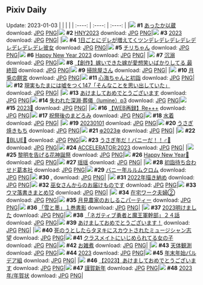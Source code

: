 ## Pixiv Daily
Update: 2023-01-03
|      |      |      |
| :----: | :----: | :----: |
|![](https://pixiv.microyu.workers.dev/c/240x480/img-master/img/2023/01/01/00/04/19/104100071_p0_master1200.jpg) **#1** [あったか以蔵](https://www.pixiv.net/artworks/104100071) download: [JPG](https://pixiv.microyu.workers.dev/img-original/img/2023/01/01/00/04/19/104100071_p0.jpg) [PNG](https://pixiv.microyu.workers.dev/img-original/img/2023/01/01/00/04/19/104100071_p0.png)|![](https://pixiv.microyu.workers.dev/c/240x480/img-master/img/2023/01/01/16/37/09/104131299_p0_master1200.jpg) **#2** [HNY2023](https://www.pixiv.net/artworks/104131299) download: [JPG](https://pixiv.microyu.workers.dev/img-original/img/2023/01/01/16/37/09/104131299_p0.jpg) [PNG](https://pixiv.microyu.workers.dev/img-original/img/2023/01/01/16/37/09/104131299_p0.png)|![](https://pixiv.microyu.workers.dev/c/240x480/img-master/img/2023/01/02/00/00/29/104148055_p0_master1200.jpg) **#3** [2023](https://www.pixiv.net/artworks/104148055) download: [JPG](https://pixiv.microyu.workers.dev/img-original/img/2023/01/02/00/00/29/104148055_p0.jpg) [PNG](https://pixiv.microyu.workers.dev/img-original/img/2023/01/02/00/00/29/104148055_p0.png)|
|![](https://pixiv.microyu.workers.dev/c/240x480/img-master/img/2023/01/01/00/05/03/104100353_p0_master1200.jpg) **#4** [1日ごとにデレが増えてくツンデレデレデレデレデレデレデレデレ彼女](https://www.pixiv.net/artworks/104100353) download: [JPG](https://pixiv.microyu.workers.dev/img-original/img/2023/01/01/00/05/03/104100353_p0.jpg) [PNG](https://pixiv.microyu.workers.dev/img-original/img/2023/01/01/00/05/03/104100353_p0.png)|![](https://pixiv.microyu.workers.dev/c/240x480/img-master/img/2023/01/02/00/00/33/104148074_p0_master1200.jpg) **#5** [チリちゃん](https://www.pixiv.net/artworks/104148074) download: [JPG](https://pixiv.microyu.workers.dev/img-original/img/2023/01/02/00/00/33/104148074_p0.jpg) [PNG](https://pixiv.microyu.workers.dev/img-original/img/2023/01/02/00/00/33/104148074_p0.png)|![](https://pixiv.microyu.workers.dev/c/240x480/img-master/img/2023/01/01/00/02/55/104099438_p0_master1200.jpg) **#6** [Happy New Year 2023](https://www.pixiv.net/artworks/104099438) download: [JPG](https://pixiv.microyu.workers.dev/img-original/img/2023/01/01/00/02/55/104099438_p0.jpg) [PNG](https://pixiv.microyu.workers.dev/img-original/img/2023/01/01/00/02/55/104099438_p0.png)|
|![](https://pixiv.microyu.workers.dev/c/240x480/img-master/img/2023/01/01/13/14/12/104125224_p0_master1200.jpg) **#7** [沉溺](https://www.pixiv.net/artworks/104125224) download: [JPG](https://pixiv.microyu.workers.dev/img-original/img/2023/01/01/13/14/12/104125224_p0.jpg) [PNG](https://pixiv.microyu.workers.dev/img-original/img/2023/01/01/13/14/12/104125224_p0.png)|![](https://pixiv.microyu.workers.dev/c/240x480/img-master/img/2023/01/01/00/58/09/104106628_p0_master1200.jpg) **#8** [【創作】嫁いできた嫁が愛想笑いばかりしてる 最終回](https://www.pixiv.net/artworks/104106628) download: [JPG](https://pixiv.microyu.workers.dev/img-original/img/2023/01/01/00/58/09/104106628_p0.jpg) [PNG](https://pixiv.microyu.workers.dev/img-original/img/2023/01/01/00/58/09/104106628_p0.png)|![](https://pixiv.microyu.workers.dev/c/240x480/img-master/img/2023/01/01/21/26/30/104141331_p0_master1200.jpg) **#9** [掃除屋さん](https://www.pixiv.net/artworks/104141331) download: [JPG](https://pixiv.microyu.workers.dev/img-original/img/2023/01/01/21/26/30/104141331_p0.jpg) [PNG](https://pixiv.microyu.workers.dev/img-original/img/2023/01/01/21/26/30/104141331_p0.png)|
|![](https://pixiv.microyu.workers.dev/c/240x480/img-master/img/2023/01/02/00/00/26/104148045_p0_master1200.jpg) **#10** [月兎の餅宮](https://www.pixiv.net/artworks/104148045) download: [JPG](https://pixiv.microyu.workers.dev/img-original/img/2023/01/02/00/00/26/104148045_p0.jpg) [PNG](https://pixiv.microyu.workers.dev/img-original/img/2023/01/02/00/00/26/104148045_p0.png)|![](https://pixiv.microyu.workers.dev/c/240x480/img-master/img/2023/01/02/00/00/09/104147976_p0_master1200.jpg) **#11** [心海ちゃんと初詣](https://www.pixiv.net/artworks/104147976) download: [JPG](https://pixiv.microyu.workers.dev/img-original/img/2023/01/02/00/00/09/104147976_p0.jpg) [PNG](https://pixiv.microyu.workers.dev/img-original/img/2023/01/02/00/00/09/104147976_p0.png)|![](https://pixiv.microyu.workers.dev/c/240x480/img-master/img/2023/01/01/18/00/20/104134142_p0_master1200.jpg) **#12** [現実もたまには嘘をつく147「そんなことを思い出していた」](https://www.pixiv.net/artworks/104134142) download: [JPG](https://pixiv.microyu.workers.dev/img-original/img/2023/01/01/18/00/20/104134142_p0.jpg) [PNG](https://pixiv.microyu.workers.dev/img-original/img/2023/01/01/18/00/20/104134142_p0.png)|
|![](https://pixiv.microyu.workers.dev/c/240x480/img-master/img/2023/01/02/08/04/19/104156351_p0_master1200.jpg) **#13** [あけましておめでとうございます](https://www.pixiv.net/artworks/104156351) download: [JPG](https://pixiv.microyu.workers.dev/img-original/img/2023/01/02/08/04/19/104156351_p0.jpg) [PNG](https://pixiv.microyu.workers.dev/img-original/img/2023/01/02/08/04/19/104156351_p0.png)|![](https://pixiv.microyu.workers.dev/c/240x480/img-master/img/2023/01/02/00/00/24/104148038_p0_master1200.jpg) **#14** [失われた深淵·葬儀（lumine）p3](https://www.pixiv.net/artworks/104148038) download: [JPG](https://pixiv.microyu.workers.dev/img-original/img/2023/01/02/00/00/24/104148038_p0.jpg) [PNG](https://pixiv.microyu.workers.dev/img-original/img/2023/01/02/00/00/24/104148038_p0.png)|![](https://pixiv.microyu.workers.dev/c/240x480/img-master/img/2023/01/01/00/47/52/104105948_p0_master1200.jpg) **#15** [2023🐰](https://www.pixiv.net/artworks/104105948) download: [JPG](https://pixiv.microyu.workers.dev/img-original/img/2023/01/01/00/47/52/104105948_p0.jpg) [PNG](https://pixiv.microyu.workers.dev/img-original/img/2023/01/01/00/47/52/104105948_p0.png)|
|![](https://pixiv.microyu.workers.dev/c/240x480/img-master/img/2023/01/01/00/13/51/104102416_p0_master1200.jpg) **#16** [【WEB再録】Re+++](https://www.pixiv.net/artworks/104102416) download: [JPG](https://pixiv.microyu.workers.dev/img-original/img/2023/01/01/00/13/51/104102416_p0.jpg) [PNG](https://pixiv.microyu.workers.dev/img-original/img/2023/01/01/00/13/51/104102416_p0.png)|![](https://pixiv.microyu.workers.dev/c/240x480/img-master/img/2023/01/01/00/01/34/104098928_p0_master1200.jpg) **#17** [祝祭後のまどろみ](https://www.pixiv.net/artworks/104098928) download: [JPG](https://pixiv.microyu.workers.dev/img-original/img/2023/01/01/00/01/34/104098928_p0.jpg) [PNG](https://pixiv.microyu.workers.dev/img-original/img/2023/01/01/00/01/34/104098928_p0.png)|![](https://pixiv.microyu.workers.dev/c/240x480/img-master/img/2023/01/01/01/35/30/104107764_p0_master1200.jpg) **#18** [水着](https://www.pixiv.net/artworks/104107764) download: [JPG](https://pixiv.microyu.workers.dev/img-original/img/2023/01/01/01/35/30/104107764_p0.jpg) [PNG](https://pixiv.microyu.workers.dev/img-original/img/2023/01/01/01/35/30/104107764_p0.png)|
|![](https://pixiv.microyu.workers.dev/c/240x480/img-master/img/2023/01/01/00/00/19/104098260_p0_master1200.jpg) **#19** [20230101](https://www.pixiv.net/artworks/104098260) download: [JPG](https://pixiv.microyu.workers.dev/img-original/img/2023/01/01/00/00/19/104098260_p0.jpg) [PNG](https://pixiv.microyu.workers.dev/img-original/img/2023/01/01/00/00/19/104098260_p0.png)|![](https://pixiv.microyu.workers.dev/c/240x480/img-master/img/2023/01/01/20/30/03/104139247_p0_master1200.jpg) **#20** [うさぎ焼きもち](https://www.pixiv.net/artworks/104139247) download: [JPG](https://pixiv.microyu.workers.dev/img-original/img/2023/01/01/20/30/03/104139247_p0.jpg) [PNG](https://pixiv.microyu.workers.dev/img-original/img/2023/01/01/20/30/03/104139247_p0.png)|![](https://pixiv.microyu.workers.dev/c/240x480/img-master/img/2023/01/02/20/35/09/104173134_p0_master1200.jpg) **#21** [❄️2023❄️](https://www.pixiv.net/artworks/104173134) download: [JPG](https://pixiv.microyu.workers.dev/img-original/img/2023/01/02/20/35/09/104173134_p0.jpg) [PNG](https://pixiv.microyu.workers.dev/img-original/img/2023/01/02/20/35/09/104173134_p0.png)|
|![](https://pixiv.microyu.workers.dev/c/240x480/img-master/img/2023/01/02/00/06/03/104148485_p0_master1200.jpg) **#22** [💙BLUE💙](https://www.pixiv.net/artworks/104148485) download: [JPG](https://pixiv.microyu.workers.dev/img-original/img/2023/01/02/00/06/03/104148485_p0.jpg) [PNG](https://pixiv.microyu.workers.dev/img-original/img/2023/01/02/00/06/03/104148485_p0.png)|![](https://pixiv.microyu.workers.dev/c/240x480/img-master/img/2023/01/01/00/06/24/104100809_p0_master1200.jpg) **#23** [うさぎ年だ！バニーだ！！♂🎀](https://www.pixiv.net/artworks/104100809) download: [JPG](https://pixiv.microyu.workers.dev/img-original/img/2023/01/01/00/06/24/104100809_p0.jpg) [PNG](https://pixiv.microyu.workers.dev/img-original/img/2023/01/01/00/06/24/104100809_p0.png)|![](https://pixiv.microyu.workers.dev/c/240x480/img-master/img/2023/01/02/12/13/01/104160569_p0_master1200.jpg) **#24** [ACCELERATOR:2023](https://www.pixiv.net/artworks/104160569) download: [JPG](https://pixiv.microyu.workers.dev/img-original/img/2023/01/02/12/13/01/104160569_p0.jpg) [PNG](https://pixiv.microyu.workers.dev/img-original/img/2023/01/02/12/13/01/104160569_p0.png)|
|![](https://pixiv.microyu.workers.dev/c/240x480/img-master/img/2023/01/02/03/23/21/104153356_p0_master1200.jpg) **#25** [黎明を告げる花神誕祭](https://www.pixiv.net/artworks/104153356) download: [JPG](https://pixiv.microyu.workers.dev/img-original/img/2023/01/02/03/23/21/104153356_p0.jpg) [PNG](https://pixiv.microyu.workers.dev/img-original/img/2023/01/02/03/23/21/104153356_p0.png)|![](https://pixiv.microyu.workers.dev/c/240x480/img-master/img/2023/01/01/13/14/28/104125232_p0_master1200.jpg) **#26** [Happy New Year🐰](https://www.pixiv.net/artworks/104125232) download: [JPG](https://pixiv.microyu.workers.dev/img-original/img/2023/01/01/13/14/28/104125232_p0.jpg) [PNG](https://pixiv.microyu.workers.dev/img-original/img/2023/01/01/13/14/28/104125232_p0.png)|![](https://pixiv.microyu.workers.dev/c/240x480/img-master/img/2023/01/02/01/08/25/104150722_p0_master1200.jpg) **#27** [瑶瑶](https://www.pixiv.net/artworks/104150722) download: [JPG](https://pixiv.microyu.workers.dev/img-original/img/2023/01/02/01/08/25/104150722_p0.jpg) [PNG](https://pixiv.microyu.workers.dev/img-original/img/2023/01/02/01/08/25/104150722_p0.png)|
|![](https://pixiv.microyu.workers.dev/c/240x480/img-master/img/2023/01/01/20/01/42/104138243_p0_master1200.jpg) **#28** [初詣待ち合わせド葛本社](https://www.pixiv.net/artworks/104138243) download: [JPG](https://pixiv.microyu.workers.dev/img-original/img/2023/01/01/20/01/42/104138243_p0.jpg) [PNG](https://pixiv.microyu.workers.dev/img-original/img/2023/01/01/20/01/42/104138243_p0.png)|![](https://pixiv.microyu.workers.dev/c/240x480/img-master/img/2023/01/01/16/17/21/104130644_p0_master1200.jpg) **#29** [バニー年ルルムクロム](https://www.pixiv.net/artworks/104130644) download: [JPG](https://pixiv.microyu.workers.dev/img-original/img/2023/01/01/16/17/21/104130644_p0.jpg) [PNG](https://pixiv.microyu.workers.dev/img-original/img/2023/01/01/16/17/21/104130644_p0.png)|![](https://pixiv.microyu.workers.dev/c/240x480/img-master/img/2023/01/02/00/17/18/104148949_p0_master1200.jpg) **#30** [.](https://www.pixiv.net/artworks/104148949) download: [JPG](https://pixiv.microyu.workers.dev/img-original/img/2023/01/02/00/17/18/104148949_p0.jpg) [PNG](https://pixiv.microyu.workers.dev/img-original/img/2023/01/02/00/17/18/104148949_p0.png)|
|![](https://pixiv.microyu.workers.dev/c/240x480/img-master/img/2023/01/01/02/32/35/104111094_p0_master1200.jpg) **#31** [2022年描き納め](https://www.pixiv.net/artworks/104111094) download: [JPG](https://pixiv.microyu.workers.dev/img-original/img/2023/01/01/02/32/35/104111094_p0.jpg) [PNG](https://pixiv.microyu.workers.dev/img-original/img/2023/01/01/02/32/35/104111094_p0.png)|![](https://pixiv.microyu.workers.dev/c/240x480/img-master/img/2023/01/01/07/34/40/104116291_p0_master1200.jpg) **#32** [巫女さんからのお届けものです](https://www.pixiv.net/artworks/104116291) download: [JPG](https://pixiv.microyu.workers.dev/img-original/img/2023/01/01/07/34/40/104116291_p0.jpg) [PNG](https://pixiv.microyu.workers.dev/img-original/img/2023/01/01/07/34/40/104116291_p0.png)|![](https://pixiv.microyu.workers.dev/c/240x480/img-master/img/2023/01/01/10/57/52/104121198_p0_master1200.jpg) **#33** [ウマ落書きまとめ12](https://www.pixiv.net/artworks/104121198) download: [JPG](https://pixiv.microyu.workers.dev/img-original/img/2023/01/01/10/57/52/104121198_p0.jpg) [PNG](https://pixiv.microyu.workers.dev/img-original/img/2023/01/01/10/57/52/104121198_p0.png)|
|![](https://pixiv.microyu.workers.dev/c/240x480/img-master/img/2023/01/02/10/19/13/104158224_p0_master1200.jpg) **#34** [在宅ワーク夫婦②](https://www.pixiv.net/artworks/104158224) download: [JPG](https://pixiv.microyu.workers.dev/img-original/img/2023/01/02/10/19/13/104158224_p0.jpg) [PNG](https://pixiv.microyu.workers.dev/img-original/img/2023/01/02/10/19/13/104158224_p0.png)|![](https://pixiv.microyu.workers.dev/c/240x480/img-master/img/2023/01/01/17/41/29/104133486_p0_master1200.jpg) **#35** [月見農家のおしるこパーティー](https://www.pixiv.net/artworks/104133486) download: [JPG](https://pixiv.microyu.workers.dev/img-original/img/2023/01/01/17/41/29/104133486_p0.jpg) [PNG](https://pixiv.microyu.workers.dev/img-original/img/2023/01/01/17/41/29/104133486_p0.png)|![](https://pixiv.microyu.workers.dev/c/240x480/img-master/img/2023/01/02/00/05/59/104148483_p0_master1200.jpg) **#36** [「雪と墨」１巻書影](https://www.pixiv.net/artworks/104148483) download: [JPG](https://pixiv.microyu.workers.dev/img-original/img/2023/01/02/00/05/59/104148483_p0.jpg) [PNG](https://pixiv.microyu.workers.dev/img-original/img/2023/01/02/00/05/59/104148483_p0.png)|
|![](https://pixiv.microyu.workers.dev/c/240x480/img-master/img/2023/01/01/12/07/44/104123326_p0_master1200.jpg) **#37** [2023明けました](https://www.pixiv.net/artworks/104123326) download: [JPG](https://pixiv.microyu.workers.dev/img-original/img/2023/01/01/12/07/44/104123326_p0.jpg) [PNG](https://pixiv.microyu.workers.dev/img-original/img/2023/01/01/12/07/44/104123326_p0.png)|![](https://pixiv.microyu.workers.dev/c/240x480/img-master/img/2023/01/01/18/57/57/104135913_p0_master1200.jpg) **#38** [「ネガティブ勇者と魔王軍幹部」２４話](https://www.pixiv.net/artworks/104135913) download: [JPG](https://pixiv.microyu.workers.dev/img-original/img/2023/01/01/18/57/57/104135913_p0.jpg) [PNG](https://pixiv.microyu.workers.dev/img-original/img/2023/01/01/18/57/57/104135913_p0.png)|![](https://pixiv.microyu.workers.dev/c/240x480/img-master/img/2023/01/01/19/58/13/104138049_p0_master1200.jpg) **#39** [あけましておめでとうございます！](https://www.pixiv.net/artworks/104138049) download: [JPG](https://pixiv.microyu.workers.dev/img-original/img/2023/01/01/19/58/13/104138049_p0.jpg) [PNG](https://pixiv.microyu.workers.dev/img-original/img/2023/01/01/19/58/13/104138049_p0.png)|
|![](https://pixiv.microyu.workers.dev/c/240x480/img-master/img/2023/01/02/00/01/41/104148258_p0_master1200.jpg) **#40** [死のうとしたらタヌキにスカウトされたミュージシャン志望](https://www.pixiv.net/artworks/104148258) download: [JPG](https://pixiv.microyu.workers.dev/img-original/img/2023/01/02/00/01/41/104148258_p0.jpg) [PNG](https://pixiv.microyu.workers.dev/img-original/img/2023/01/02/00/01/41/104148258_p0.png)|![](https://pixiv.microyu.workers.dev/c/240x480/img-master/img/2023/01/01/01/26/06/104108408_p0_master1200.jpg) **#41** [クラスメイトにいじめられてる女の子](https://www.pixiv.net/artworks/104108408) download: [JPG](https://pixiv.microyu.workers.dev/img-original/img/2023/01/01/01/26/06/104108408_p0.jpg) [PNG](https://pixiv.microyu.workers.dev/img-original/img/2023/01/01/01/26/06/104108408_p0.png)|![](https://pixiv.microyu.workers.dev/c/240x480/img-master/img/2023/01/02/20/30/01/104172965_p0_master1200.jpg) **#42** [お雑煮](https://www.pixiv.net/artworks/104172965) download: [JPG](https://pixiv.microyu.workers.dev/img-original/img/2023/01/02/20/30/01/104172965_p0.jpg) [PNG](https://pixiv.microyu.workers.dev/img-original/img/2023/01/02/20/30/01/104172965_p0.png)|
|![](https://pixiv.microyu.workers.dev/c/240x480/img-master/img/2023/01/01/00/03/26/104099685_p0_master1200.jpg) **#43** [天体観測](https://www.pixiv.net/artworks/104099685) download: [JPG](https://pixiv.microyu.workers.dev/img-original/img/2023/01/01/00/03/26/104099685_p0.jpg) [PNG](https://pixiv.microyu.workers.dev/img-original/img/2023/01/01/00/03/26/104099685_p0.png)|![](https://pixiv.microyu.workers.dev/c/240x480/img-master/img/2023/01/02/23/35/40/104148046_p0_master1200.jpg) **#44** [2023](https://www.pixiv.net/artworks/104148046) download: [JPG](https://pixiv.microyu.workers.dev/img-original/img/2023/01/02/23/35/40/104148046_p0.jpg) [PNG](https://pixiv.microyu.workers.dev/img-original/img/2023/01/02/23/35/40/104148046_p0.png)|![](https://pixiv.microyu.workers.dev/c/240x480/img-master/img/2023/01/01/00/32/25/104104668_p0_master1200.jpg) **#45** [年末年始パルデア組](https://www.pixiv.net/artworks/104104668) download: [JPG](https://pixiv.microyu.workers.dev/img-original/img/2023/01/01/00/32/25/104104668_p0.jpg) [PNG](https://pixiv.microyu.workers.dev/img-original/img/2023/01/01/00/32/25/104104668_p0.png)|
|![](https://pixiv.microyu.workers.dev/c/240x480/img-master/img/2023/01/01/16/49/32/104131686_p0_master1200.jpg) **#46** [【2023】あけましておめでとうございます](https://www.pixiv.net/artworks/104131686) download: [JPG](https://pixiv.microyu.workers.dev/img-original/img/2023/01/01/16/49/32/104131686_p0.jpg) [PNG](https://pixiv.microyu.workers.dev/img-original/img/2023/01/01/16/49/32/104131686_p0.png)|![](https://pixiv.microyu.workers.dev/c/240x480/img-master/img/2023/01/02/00/00/37/104148099_p0_master1200.jpg) **#47** [謹賀新年](https://www.pixiv.net/artworks/104148099) download: [JPG](https://pixiv.microyu.workers.dev/img-original/img/2023/01/02/00/00/37/104148099_p0.jpg) [PNG](https://pixiv.microyu.workers.dev/img-original/img/2023/01/02/00/00/37/104148099_p0.png)|![](https://pixiv.microyu.workers.dev/c/240x480/img-master/img/2023/01/01/02/35/10/104111187_p0_master1200.jpg) **#48** [2023年/年賀状](https://www.pixiv.net/artworks/104111187) download: [JPG](https://pixiv.microyu.workers.dev/img-original/img/2023/01/01/02/35/10/104111187_p0.jpg) [PNG](https://pixiv.microyu.workers.dev/img-original/img/2023/01/01/02/35/10/104111187_p0.png)|
